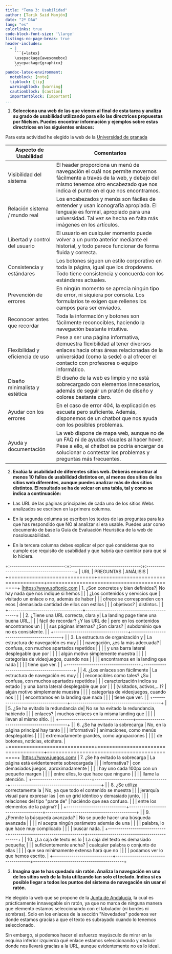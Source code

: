 ```yaml
---
title: "Tema 3: Usabilidad"
author: [Tarik Said Manjón]
date: "2º DAW"
lang: "es"
colorlinks: true
code-block-font-size: '\large'
listings-no-page-break: true
header-includes:
  - |
    ```{=latex}
    \usepackage{awesomebox}
    \usepackage{graphicx}
    ```
pandoc-latex-environment:
  noteblock: [note]
  tipblock: [tip]
  warningblock: [warning]
  cautionblock: [caution]
  importantblock: [important]
...
```


1. **Selecciona una web de las que vienen al final de esta tarea y analiza su grado de usabilidad utilizando para ello las directrices propuestas por Nielsen. Puedes encontrar información y ejemplos sobre estas directrices en los siguientes enlaces:**

Para esta actividad he elegido la web de la [Universidad de granada](https://www.ugr.es/)

| Aspecto de Usabilidad                | Comentarios                                                                                   |
| ------------------------------------ | --------------------------------------------------------------------------------------------- |
| Visibilidad del sistema              | El header proporciona un menú de navegación el cuál nos permite movernos fácilmente a través de la web, y debajo del mismo tenemos otro encabezado que nos indica el punto en el que nos encontramos. |
| Relación sistema / mundo real        | Los encabezados y menús son fáciles de entender y usan iconografía apropiada. El lenguaje es formal, apropiado para una universidad. Tal vez se hecha en falta más imágenes en los artículos. |
| Libertad y control del usuario       | El usuario en cualquier momento puede volver a un punto anterior mediante el historial, y todo parece funcionar de forma fluida y correcta.|
| Consistencia y estándares            | Los botones siguen un estilo corporativo en toda la página, igual que los dropdowns. Todo tiene consistencia y concuerda con los estándares actuales.|
| Prevención de errores                | En ningún momento se aprecia ningún tipo de error, ni siquiera por consola. Los formularios te exigen que rellenes los campos para ser enviados. |
| Reconocer antes que recordar         | Toda la información y botones son fácilmente reconocibles, haciendo la navegación bastante intuitiva. |
| Flexibilidad y eficiencia de uso     | Pese a ser una página informativa, demuestra flexibilidad al tener diversos enlaces hacia otras áreas relacionadas de la universidad (como la sede) o al ofrecer el contacto con profesores o equipo informático.   |
| Diseño minimalista y estética        | El diseño de la web es limpio y no está sobrecargado con elementos innecesarios, además de seguir un pratón de diseño y colores bastante claro.|
| Ayudar con los errores               | En el caso de error 404, la explicación es escueta pero suficiente. Además, disponemos de un chatbot que nos ayuda con los posibles problemas. |
| Ayuda y documentación                | La web dispone de mapa web, aunque no de un FAQ ni de ayudas visuales al hacer hover. Pese a ello, el chatbot se podría encargar de solucionar o contestar los problemas y preguntas más frecuentes. |

2. **Evalúa la usabilidad de diferentes sitios web. Deberás encontrar al menos 10 fallos de usabilidad distintos en, al menos dos sitios de los sitios web diferentes, aunque puedes analizar más de dos sitios distintos. El resultado se ha de volcar en una tabla, tal y como se indica a continuación:**

- Las URL de las páginas principales de cada uno de los sitios Webs analizados se escriben en la primera columna.

- En la segunda columna se escriben los textos de las preguntas para las que has respondido que NO al analizar si era usable. Puedes usar como documento de base la Guía de Evaluación Heurística de la web de nosolousabilidad.

- En la tercera columna debes explicar el por qué consideras que no cumple ese requisito de usabilidad y que habría que cambiar para que si lo hiciera.

+:---------------------------:+:----------------------------------:+:------------------------------------------:+
| URL                         | PREGUNTAS                          | ANÁLISIS                                   |
+=============================+====================================+============================================+
|https://www.softonic.com     | 1. ¿Son concretos y bien definidos?| No hay nada que nos indique si hemos       |
|                             | ¿Los contenidos y servicios que    | visitado un enlace o no, además de haber   |
|                             | ofrece se corresponden con esos    | demasiada cantidad de ellos con estilos    |
|                             | objetivos?                         | distintos.                                 |
|                             +------------------------------------+--------------------------------------------+
|                             | 2. ¿Tiene una URL correcta, clara y| La landing page tiene una buena URL,       |
|                             | fácil de recordar? ¿Y las URL de   | pero en los contenidos encontramos un      |
|                             | sus páginas internas? ¿Son claras? | subdominio que no es consistente.          |
|                             +------------------------------------+--------------------------------------------+
|                             | 3. La estructura de organización y | La estructura de navegación es muy         |
|                             | navegación, ¿es la más adecuada?   | confusa, con muchos apartados repetidos    |
|                             |                                    | y una barra lateral desplegable que por    |
|                             |                                    | algún motivo simplemente muestra           |
|                             |                                    | categorías de videojuegos, cuando nos      |
|                             |                                    | encontramos en la landing que nada         |
|                             |                                    | tiene que ver.                             |
|                             +------------------------------------+--------------------------------------------+
|                             | 4. ¿Los enlaces son fácilmente     | La estructura de navegación es muy         |
|                             | reconocibles como tales? ¿Su       | confusa, con muchos apartados repetidos    |
|                             | caracterización indica su estado   | y una barra lateral desplegable que por    |
|                             | (visitados, activos,...)?          | algún motivo simplemente muestra           |
|                             |                                    | categorías de videojuegos, cuando nos      |
|                             |                                    | encontramos en la landing que nada         |
|                             |                                    | tiene que ver.                             |
|                             +------------------------------------+--------------------------------------------+
|                             | 5. ¿Se ha evitado la redundancia de| No se ha evitado la redundancia, habiendo  |
|                             | enlaces?                           | muchos enlaces en la misma landing que     |
|                             |                                    | llevan al mismo sitio.                     |
|                             +------------------------------------+--------------------------------------------+
|                             | 6. ¿Se ha evitado la sobrecarga    | No, en la página principal hay tanto       |
|                             | informativa?                       | animaciones, como menús desplegables       |
|                             |                                    | extremadamente grandes, como agrupaciones  |
|                             |                                    | de botones, noticias, etcétera.            |
+=============================+====================================+============================================+
|https://www.juegos.com/      | 7. ¿Se ha evitado la sobrecarga    | La página está evidentemente sobrecargada  |
|                             | informativa?                       | con demasiados juegos, aproximadamente     |
|                             |                                    | hay uno cada 100px con un pequeño margen   |
|                             |                                    | entre ellos, lo que hace que ninguno       |
|                             |                                    | llame la atención.                         |
+-----------------------------+------------------------------------+--------------------------------------------+
|                             | 8. ¿Se utiliza correctamente la    | No, ya que todo el contenido se muestra    |
|                             | jerarquía visual para expresar las | en un grid idéntico y demasiado junto,     |
|                             | relaciones del tipo "parte de"     | haciéndo que sea confuso.                  |
|                             | entre los elementos de la página?  |                                            |
+-----------------------------+------------------------------------+--------------------------------------------+
|                             | 9. ¿Permite la búsqueda avanzada?  | No se puede hacer una búsqueda avanzada    |
|                             |                                    | ni acepta ningún parámetro además de una   |
|                             |                                    | palabra, lo que hace muy complicado        |
|                             |                                    | buscar nada.                               |
+-----------------------------+------------------------------------+--------------------------------------------+
|                             | 10. ¿La caja de texto es lo        | La caja del texto es demasiado pequeña;    |
|                             | suficientemente ancha?             | cualquier palabra o conjunto de ellas      |
|                             |                                    | que sea mínimamente extensa hará que no    |
|                             |                                    | podamos ver lo que hemos escrito.          |
+-----------------------------+------------------------------------+--------------------------------------------+

3. **Imagina que te has quedado sin ratón. Analiza la navegación en uno de los sitios web de la lista utilizando tan solo el teclado. Indica si es posible llegar a todos los puntos del sistema de navegación sin usar el ratón.**

He elegido la web que se propone de la [Junta de Andalucía](https://www.juntadeandalucia.es/educacion/portals/web/formacion-profesional-andaluza), la cual es prácticamente innavegable sin ratón, ya que no marca de ninguna manera que elemento estamos seleccionando con el tabulador (ni bordes ni sombras). Solo en los enlaces de la sección "Novedades" podemos ver donde estamos gracias a que el texto es subrayado cuando lo tenemos seleccionado. 

Sin embargo, si podemos hacer el esfuerzo mayúsculo de mirar en la esquina inferior izquierda qué enlace estamos seleccionando y deducir donde nos llevará gracias a la URL, aunque evidentemente no es lo ideal.